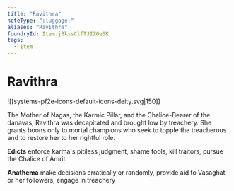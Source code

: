 ```yaml
---
title: "Ravithra"
noteType: ":luggage:"
aliases: "Ravithra"
foundryId: Item.jBkxsClfTJIZ0e5K
tags:
  - Item
---
```


# Ravithra
![[systems-pf2e-icons-default-icons-deity.svg|150]]

The Mother of Nagas, the Karmic Pillar, and the Chalice-Bearer of the danavas, Ravithra was decapitated and brought low by treachery. She grants boons only to mortal champions who seek to topple the treacherous and to restore her to her rightful role.

**Edicts** enforce karma's pitiless judgment, shame fools, kill traitors, pursue the Chalice of Amrit

**Anathema** make decisions erratically or randomly, provide aid to Vasaghati or her followers, engage in treachery
